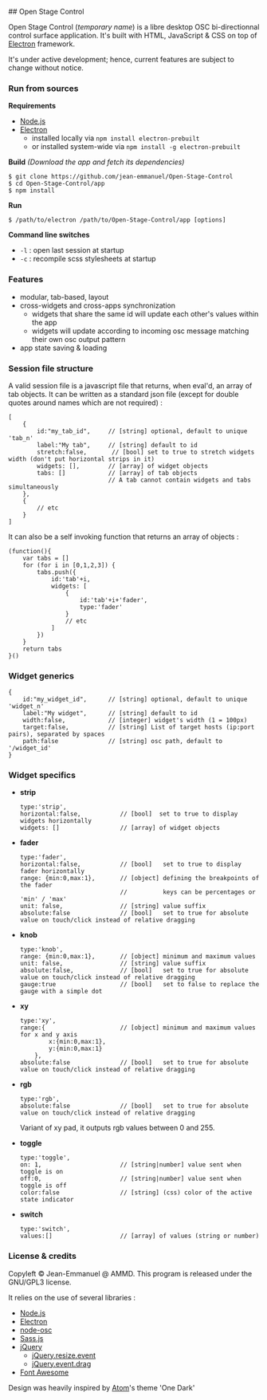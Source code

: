 ## Open Stage Control

Open Stage Control (*temporary name*) is a libre desktop OSC bi-directionnal control surface application. It's built with HTML, JavaScript & CSS on top of [Electron](http://electron.atom.io/) framework.

It's under active development; hence, current features are subject to change without notice.

### Run from sources

**Requirements**
- [Node.js](https://nodejs.org/)
- [Electron](http://electron.atom.io/)
  - installed locally via `npm install electron-prebuilt`
  - or installed system-wide via `npm install -g electron-prebuilt`

**Build** *(Download the app and fetch its dependencies)*
 ```
$ git clone https://github.com/jean-emmanuel/Open-Stage-Control
$ cd Open-Stage-Control/app
$ npm install
 ```

 **Run**
  ```
 $ /path/to/electron /path/to/Open-Stage-Control/app [options]
  ```

**Command line switches**
- `-l` : open last session at startup
- `-c` : recompile scss stylesheets at startup


### Features
- modular, tab-based, layout
- cross-widgets and cross-apps synchronization
  - widgets that share the same id will update each other's values within the app
  - widgets will update according to incoming osc message matching their own osc output pattern
- app state saving & loading


### Session file structure

A valid session file is a javascript file that returns, when eval'd, an array of tab objects. It can be written as a standard json file (except for double quotes around names which are not required) :

```
[
    {
        id:"my_tab_id",     // [string] optional, default to unique 'tab_n'
        label:"My tab",     // [string] default to id
        stretch:false,       // [bool] set to true to stretch widgets width (don't put horizontal strips in it)
        widgets: [],        // [array] of widget objects
        tabs: []            // [array] of tab objects
                            // A tab cannot contain widgets and tabs simultaneously
    },
    {
        // etc
    }
]
```

It can also be a self invoking function that returns an array of objects :

```
(function(){
    var tabs = []
    for (for i in [0,1,2,3]) {
        tabs.push({
            id:'tab'+i,
            widgets: [
                {
                    id:'tab'+i+'fader',
                    type:'fader'
                }
                // etc
            ]
        })
    }
    return tabs
}()

```


### Widget generics
```
{
    id:"my_widget_id",      // [string] optional, default to unique 'widget_n'
    label:"My widget",      // [string] default to id
    width:false,            // [integer] widget's width (1 = 100px)
    target:false,           // [string] List of target hosts (ip:port pairs), separated by spaces
    path:false              // [string] osc path, default to '/widget_id'
}
```

### Widget specifics

-   **strip**
    ```  
    type:'strip',
    horizontal:false,           // [bool]  set to true to display widgets horizontally
    widgets: []                 // [array] of widget objects
    ```

-   **fader**
    ```  
    type:'fader',
    horizontal:false,           // [bool]   set to true to display fader horizontally
    range: {min:0,max:1},       // [object] defining the breakpoints of the fader
                                //          keys can be percentages or 'min' / 'max'
    unit: false,                // [string] value suffix
    absolute:false              // [bool]   set to true for absolute value on touch/click instead of relative dragging
    ```

-   **knob**
    ```
    type:'knob',
    range: {min:0,max:1},       // [object] minimum and maximum values
    unit: false,                // [string] value suffix
    absolute:false,             // [bool]   set to true for absolute value on touch/click instead of relative dragging
    gauge:true                  // [bool]   set to false to replace the gauge with a simple dot
    ```

-   **xy**
    ```  
    type:'xy',
    range:{                     // [object] minimum and maximum values for x and y axis
            x:{min:0,max:1},
            y:{min:0,max:1}
        },
    absolute:false              // [bool]   set to true for absolute value on touch/click instead of relative dragging
    ```

-   **rgb**
    ```
    type:'rgb',
    absolute:false              // [bool]   set to true for absolute value on touch/click instead of relative dragging
    ```
    Variant of xy pad, it outputs rgb values between 0 and 255.


-   **toggle**
    ```  
    type:'toggle',
    on: 1,                      // [string|number] value sent when toggle is on
    off:0,                      // [string|number] value sent when toggle is off
    color:false                 // [string] (css) color of the active state indicator
    ```

-   **switch**
    ```  
    type:'switch',
    values:[]                   // [array] of values (string or number)
    ```

### License & credits

Copyleft © Jean-Emmanuel @ AMMD. This program is released under the GNU/GPL3 license.

It relies on the use of several libraries :
- [Node.js](https://nodejs.org/)
- [Electron](http://electron.atom.io/)
- [node-osc](https://github.com/TheAlphaNerd/node-osc)
- [Sass.js](https://github.com/medialize/sass.js/)
- [jQuery](http://jquery.com/)
  - [jQuery.resize.event](http://benalman.com/projects/jquery-resize-plugin/)
  - [jQuery.event.drag](http://threedubmedia.com)
- [Font Awesome](http://fontawesome.io/)

Design was heavily inspired by [Atom](https://atom.io/)'s theme 'One Dark'
